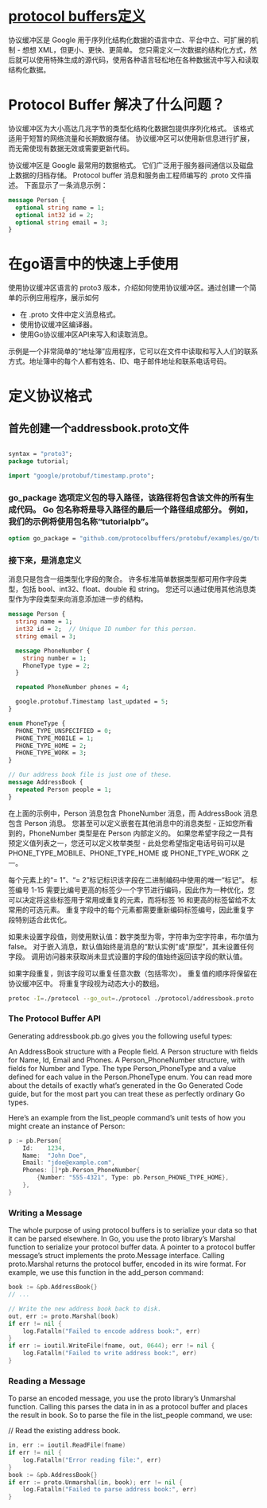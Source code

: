 # [protocol buffers定义](https://protobuf.dev/getting-started/gotutorial/)

协议缓冲区是 Google 用于序列化结构化数据的语言中立、平台中立、可扩展的机制 - 想想 XML，但更小、更快、更简单。 您只需定义一次数据的结构化方式，然后就可以使用特殊生成的源代码，使用各种语言轻松地在各种数据流中写入和读取结构化数据。

# Protocol Buffer 解决了什么问题？

协议缓冲区为大小高达几兆字节的类型化结构化数据包提供序列化格式。 该格式适用于短暂的网络流量和长期数据存储。 协议缓冲区可以使用新信息进行扩展，而无需使现有数据无效或需要更新代码。

协议缓冲区是 Google 最常用的数据格式。 它们广泛用于服务器间通信以及磁盘上数据的归档存储。 Protocol buffer 消息和服务由工程师编写的 .proto 文件描述。 下面显示了一条消息示例：

```proto
message Person {
  optional string name = 1;
  optional int32 id = 2;
  optional string email = 3;
}
```

# 在go语言中的快速上手使用

使用协议缓冲区语言的 proto3 版本，介绍如何使用协议缓冲区。通过创建一个简单的示例应用程序，展示如何
- 在 .proto 文件中定义消息格式。
- 使用协议缓冲区编译器。
- 使用Go协议缓冲区API来写入和读取消息。

示例是一个非常简单的“地址簿”应用程序，它可以在文件中读取和写入人们的联系方式。地址簿中的每个人都有姓名、ID、电子邮件地址和联系电话号码。

# 定义协议格式

## 首先创建一个addressbook.proto文件

```proto

syntax = "proto3";
package tutorial;

import "google/protobuf/timestamp.proto";

```

### go_package 选项定义包的导入路径，该路径将包含该文件的所有生成代码。 Go 包名称将是导入路径的最后一个路径组成部分。 例如，我们的示例将使用包名称“tutorialpb”。


```proto
option go_package = "github.com/protocolbuffers/protobuf/examples/go/tutorialpb";
```

### 接下来，是消息定义 
消息只是包含一组类型化字段的聚合。 许多标准简单数据类型都可用作字段类型，包括 bool、int32、float、double 和 string。 您还可以通过使用其他消息类型作为字段类型来向消息添加进一步的结构。

```proto
message Person {
  string name = 1;
  int32 id = 2;  // Unique ID number for this person.
  string email = 3;

  message PhoneNumber {
    string number = 1;
    PhoneType type = 2;
  }

  repeated PhoneNumber phones = 4;

  google.protobuf.Timestamp last_updated = 5;
}

enum PhoneType {
  PHONE_TYPE_UNSPECIFIED = 0;
  PHONE_TYPE_MOBILE = 1;
  PHONE_TYPE_HOME = 2;
  PHONE_TYPE_WORK = 3;
}

// Our address book file is just one of these.
message AddressBook {
  repeated Person people = 1;
}
```

在上面的示例中，Person 消息包含 PhoneNumber 消息，而 AddressBook 消息包含 Person 消息。 您甚至可以定义嵌套在其他消息中的消息类型 - 正如您所看到的，PhoneNumber 类型是在 Person 内部定义的。 如果您希望字段之一具有预定义值列表之一，您还可以定义枚举类型 - 此处您希望指定电话号码可以是 PHONE_TYPE_MOBILE、PHONE_TYPE_HOME 或 PHONE_TYPE_WORK 之一。

每个元素上的“= 1”、“= 2”标记标识该字段在二进制编码中使用的唯一“标记”。 标签编号 1-15 需要比编号更高的标签少一个字节进行编码，因此作为一种优化，您可以决定将这些标签用于常用或重复的元素，而将标签 16 和更高的标签留给不太常用的可选元素。 重复字段中的每个元素都需要重新编码标签编号，因此重复字段特别适合此优化。

如果未设置字段值，则使用默认值：数字类型为零，字符串为空字符串，布尔值为 false。 对于嵌入消息，默认值始终是消息的“默认实例”或“原型”，其未设置任何字段。 调用访问器来获取尚未显式设置的字段的值始终返回该字段的默认值。

如果字段重复，则该字段可以重复任意次数（包括零次）。 重复值的顺序将保留在协议缓冲区中。 将重复字段视为动态大小的数组。

```bash
protoc -I=./protocol --go_out=./protocol ./protocol/addressbook.proto
```

### The Protocol Buffer API
Generating addressbook.pb.go gives you the following useful types:

An AddressBook structure with a People field.
A Person structure with fields for Name, Id, Email and Phones.
A Person_PhoneNumber structure, with fields for Number and Type.
The type Person_PhoneType and a value defined for each value in the Person.PhoneType enum.
You can read more about the details of exactly what’s generated in the Go Generated Code guide, but for the most part you can treat these as perfectly ordinary Go types.

Here’s an example from the list_people command’s unit tests of how you might create an instance of Person:

```go
p := pb.Person{
    Id:    1234,
    Name:  "John Doe",
    Email: "jdoe@example.com",
    Phones: []*pb.Person_PhoneNumber{
        {Number: "555-4321", Type: pb.Person_PHONE_TYPE_HOME},
    },
}
```

### Writing a Message
The whole purpose of using protocol buffers is to serialize your data so that it can be parsed elsewhere. In Go, you use the proto library’s Marshal function to serialize your protocol buffer data. A pointer to a protocol buffer message’s struct implements the proto.Message interface. Calling proto.Marshal returns the protocol buffer, encoded in its wire format. For example, we use this function in the add_person command:
```go
book := &pb.AddressBook{}
// ...

// Write the new address book back to disk.
out, err := proto.Marshal(book)
if err != nil {
    log.Fatalln("Failed to encode address book:", err)
}
if err := ioutil.WriteFile(fname, out, 0644); err != nil {
    log.Fatalln("Failed to write address book:", err)
}
```

### Reading a Message
To parse an encoded message, you use the proto library’s Unmarshal function. Calling this parses the data in in as a protocol buffer and places the result in book. So to parse the file in the list_people command, we use:

// Read the existing address book.

```go
in, err := ioutil.ReadFile(fname)
if err != nil {
    log.Fatalln("Error reading file:", err)
}
book := &pb.AddressBook{}
if err := proto.Unmarshal(in, book); err != nil {
    log.Fatalln("Failed to parse address book:", err)
}
```
